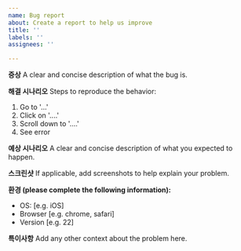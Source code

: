```yaml
---
name: Bug report
about: Create a report to help us improve
title: ''
labels: ''
assignees: ''

---
```


**증상** 
A clear and concise description of what the bug is.

**해결 시나리오** 
Steps to reproduce the behavior:
1. Go to '...'
2. Click on '....'
3. Scroll down to '....'
4. See error

**예상 시나리오** 
A clear and concise description of what you expected to happen.

**스크린샷** 
If applicable, add screenshots to help explain your problem.

**환경 (please complete the following information):** 
 - OS: [e.g. iOS]
 - Browser [e.g. chrome, safari]
 - Version [e.g. 22]


**특이사항** 
Add any other context about the problem here.
